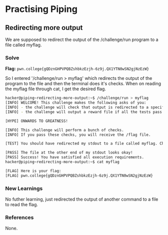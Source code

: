 # Practising Piping

## Redirecting more output
We are supposed to redirect the output of the /challenge/run program to a file called myflag. 

### Solve
**Flag:** `pwn.college{gQDznGHPVPQBZshbkzEzjh-6z9j.QX1YTN0wSN2gjNzEzW}`

So I entered '/challenge/run > myflag' which redirects the output of the program to the file and then the terminal does it's checks. When on reading the myflag file through cat, I get the desired flag. 

```bash
hacker@piping~redirecting-more-output:~$ /challenge/run > myflag
[INFO] WELCOME! This challenge makes the following asks of you:
[INFO] - the challenge will check that output is redirected to a specific file path : myflag
[INFO] - the challenge will output a reward file if all the tests pass : /flag

[HYPE] ONWARDS TO GREATNESS!

[INFO] This challenge will perform a bunch of checks.
[INFO] If you pass these checks, you will receive the /flag file.

[TEST] You should have redirected my stdout to a file called myflag. Checking...

[PASS] The file at the other end of my stdout looks okay!
[PASS] Success! You have satisfied all execution requirements.
hacker@piping~redirecting-more-output:~$ cat myflag

[FLAG] Here is your flag:
[FLAG] pwn.college{gQDznGHPVPQBZshbkzEzjh-6z9j.QX1YTN0wSN2gjNzEzW}
```

### New Learnings
No futher learning, just redirected the output of another command to a file to read the flag. 

### References 
None.
